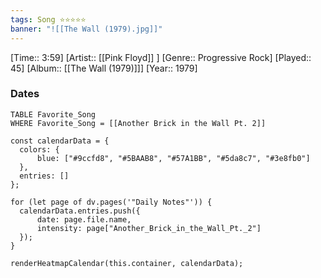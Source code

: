 ```yaml
---
tags: Song ⭐⭐⭐⭐⭐ 
banner: "![[The Wall (1979).jpg]]"
---
```

[Time:: 3:59]
[Artist:: [[Pink Floyd]] ]
[Genre:: Progressive Rock]
[Played:: 45]
[Album:: [[The Wall (1979)]]]
[Year:: 1979]
### Dates
````dataview
TABLE Favorite_Song
WHERE Favorite_Song = [[Another Brick in the Wall Pt. 2]]
````

  ```dataviewjs
const calendarData = { 
	colors: { 
		blue: ["#9ccfd8", "#5BAAB8", "#57A1BB", "#5da8c7", "#3e8fb0"] 
	}, 
	entries: [] 
}; 

for (let page of dv.pages('"Daily Notes"')) { 
	calendarData.entries.push({ 
		date: page.file.name, 
		intensity: page["Another_Brick_in_the_Wall_Pt._2"]
	}); 
} 

renderHeatmapCalendar(this.container, calendarData);
```
